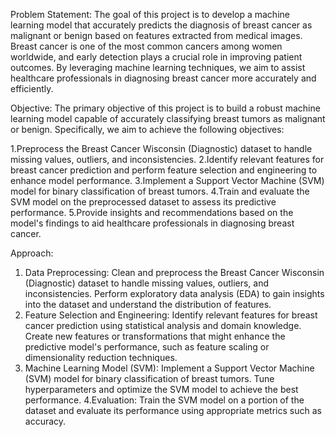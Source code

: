 Problem Statement:
The goal of this project is to develop a machine learning model that accurately predicts the diagnosis of breast cancer as malignant or benign based on features extracted from medical images. Breast cancer is one of the most common cancers among women worldwide, and early detection plays a crucial role in improving patient outcomes. By leveraging machine learning techniques, we aim to assist healthcare professionals in diagnosing breast cancer more accurately and efficiently.

Objective:
The primary objective of this project is to build a robust machine learning model capable of accurately classifying breast tumors as malignant or benign. Specifically, we aim to achieve the following objectives:

1.Preprocess the Breast Cancer Wisconsin (Diagnostic) dataset to handle missing values, outliers, and inconsistencies.
2.Identify relevant features for breast cancer prediction and perform feature selection and engineering to enhance model performance.
3.Implement a Support Vector Machine (SVM) model for binary classification of breast tumors.
4.Train and evaluate the SVM model on the preprocessed dataset to assess its predictive performance.
5.Provide insights and recommendations based on the model's findings to aid healthcare professionals in diagnosing breast cancer.

Approach:

1. Data Preprocessing:
Clean and preprocess the Breast Cancer Wisconsin (Diagnostic) dataset to handle missing values, outliers, and inconsistencies.
Perform exploratory data analysis (EDA) to gain insights into the dataset and understand the distribution of features.
2. Feature Selection and Engineering:
Identify relevant features for breast cancer prediction using statistical analysis and domain knowledge.
Create new features or transformations that might enhance the predictive model's performance, such as feature scaling or dimensionality reduction techniques.
3. Machine Learning Model (SVM):
Implement a Support Vector Machine (SVM) model for binary classification of breast tumors.
Tune hyperparameters and optimize the SVM model to achieve the best performance.
4.Evaluation:
Train the SVM model on a portion of the dataset and evaluate its performance using appropriate metrics such as accuracy.
